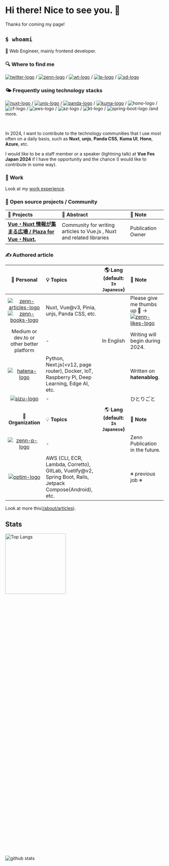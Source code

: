 <!--
**Shimpei-GANGAN/Shimpei-GANGAN** is a ✨ _special_ ✨ repository because its `README.md` (this file) appears on your GitHub profile.

Here are some ideas to get you started:

- 🔭 I’m currently working on ...
- 🌱 I’m currently learning ...
- 👯 I’m looking to collaborate on ...
- 🤔 I’m looking for help with ...
- 💬 Ask me about ...
- 📫 How to reach me: ...
- 😄 Pronouns: ...
- ⚡ Fun fact: ...
-->

<h1> Hi there! Nice to see you. 👋 </h1>

<p>Thanks for coming my page!</p>

## `$ whoami`

🌸 Web Engineer, mainly frontend developer.

### 🔍 Where to find me

[![twitter-logo]][twitter-href] / [![zenn-logo]][zenn-href] / [![wt-logo]][wt-href] / [![lp-logo]][lp-href] / [![sd-logo]][sd-href]

### 🌤️ Frequently using technology stacks

[![nuxt-logo]][nuxt-href] / [![unjs-logo]][unjs-href] / [![panda-logo]][panda-href] / [![kuma-logo]][kuma-href] / ![hono-logo] / ![cf-logo] / ![aws-logo] / ![az-logo] / ![kt-logo] / ![spring-boot-logo] /and more.

<br />

In 2024, I want to contribute to the technology communities that I use most often on a daily basis, such as **Nuxt**, **unjs**, **Panda CSS**, **Kuma UI**, **Hono**, **Azure**, etc.

I would like to be a staff member or a speaker (lightning talk) at **Vue Fes Japan 2024** if I have the opportunity and the chance (I would like to contribute in some way).

### 🔭 Work

Look at my [work experience](./about/work_experience.md).
 
### 🌱 Open source projects / Community

| 🚀 Projects | 🌱 Abstract | 📗 Note |
| :- | :- | :- |
| [**Vue・Nuxt 情報が集まる広場 / Plaza for Vue・Nuxt.**](https://zenn.dev/p/comm_vue_nuxt) | Community for writing articles to Vue.js , Nuxt and related libraries | Publication Owner |

### ✍ Authored article 

| 📝 Personal | 💡 Topics | 🌎 Lang (default: `In Japanese`) | 📗 Note |
| :----: | :- | :-: | :- |
| [![zenn-articles-logo]][zenn-href] [![zenn-books-logo]][zenn-books-href] | Nuxt, Vue@v3, Pinia, unjs, Panda CSS, etc. | | Please give me thumbs up 💚 → [![zenn-likes-logo]][zenn-href] |
| Medium or dev.to or other better platform | - | In English | Writing will begin during 2024. |
| [![hatena-logo]][hatena-href] | Python, Next.js(<v12, page router), Docker, IoT, Raspberry Pi, Deep Learning, Edge AI, etc. | | Written on **hatenablog**. | 
| [![sizu-logo]][sizu-href] | - | | ひとりごと | 
| | | | | 
| 📝 **Organization** | 💡 **Topics** | 🌎 **Lang (default: `In Japanese`)** | 📗 **Note** |
| [![zenn-p-logo]][zenn-p-href] | - | | Zenn Publication in the future. |
| [![optim-logo]][optim-href] | AWS (CLI, ECR, Lambda, Corretto), GitLab, Vuetify@v2, Spring Boot, Rails, Jetpack Compose(Android), etc. | | ※ previous job ※ |

Look at more this([/about/articles](./about/articles.md)).

## Stats

<div style="display: grid; grid-template-columns: repeat(auto-fit, minmax(300px, 1fr)); gap: 16rem">
  <img
    alt="Top Langs"
    style="display: grid; grid-template-rows: subgrid; grid-row: span 4; height: 12rem"
    src="https://github-readme-stats.vercel.app/api/top-langs/?username=shinGangan&include_orgs=true&layout=compact&count_private=true&show_icons=true&theme=vue-dark&hide=jupyter%20notebook,MDX&langs_count=6"
  />
  <img
    alt="github stats"
    style="display: grid; grid-template-rows: subgrid; grid-row: span 4;"
    src="https://github-readme-stats.vercel.app/api?username=shinGangan&include_orgs=true&count_private=true&show_icons=true&show_icons=true&theme=vue-dark"
  />  
</div>

<!--
  Badge for SNS Platform
-->
[twitter-logo]: https://img.shields.io/badge/X(Twitter)-%231da1f2.svg?&style=flat&logo=twitter&logoColor=white
[twitter-href]: https://twitter.com/gangan_nikki

[wt-logo]: https://img.shields.io/badge/Wantedly-21bddb.svg?&style=flat&logo=wantedly&logoColor=white
[wt-href]: https://www.wantedly.com/id/gangan_shimpei_iwam

[lp-logo]: https://img.shields.io/badge/LAPRAS-0a5ed9.svg?&style=flat&logo=lapras&logoColor=white
[lp-href]: https://lapras.com/public/gangan

[sizu-logo]: https://img.shields.io/badge/Sizu-FFFFFF.svg?&style=flat&logo=sizu
[sizu-href]: https://sizu.me/gangan_nikki

<!--
  Badge for Writing / Speaker Platform
-->
[zenn-logo]: https://img.shields.io/badge/Zenn-3ea8ff.svg?&style=flat&logo=Zenn&logoColor=white
[zenn-articles-logo]: https://badgen.org/img/zenn/gangannikki/articles?style=plastic
[zenn-likes-logo]: https://badgen.org/img/zenn/gangannikki/likes?style=plastic
[zenn-href]: https://zenn.dev/gangannikki

[zenn-books-logo]: https://badgen.org/img/zenn/gangannikki/books?style=plastic
[zenn-books-href]: https://zenn.dev/gangannikki?tab=books

[zenn-p-logo]: https://img.shields.io/badge/xyz_Publication-0-3ea8ff.svg?&style=flat&logo=Zenn
[zenn-p-href]: https://zenn.dev/gangannikki

[qiita-logo]: https://img.shields.io/badge/Qiita-55c500.svg?&style=flat&logo=qiita&logoColor=white
[qiita-href]: https://qiita.com/GANGAN

[hatena-logo]: https://img.shields.io/badge/Personal_Tech_Blog-231-f19db5.svg?&style=flat
[hatena-href]: https://gangannikki.hatenadiary.jp/

[optim-logo]: https://img.shields.io/badge/OPTiM_Tech_Blog-10-0020F4.svg?&style=flat
[optim-href]: https://tech-blog.optim.co.jp/search?q=%E5%B2%A9%E4%B8%B8

[sd-logo]: https://img.shields.io/badge/slideshare-008ED2.svg?&style=flat&logo=slideshare&logoColor=white
[sd-href]: https://www.slideshare.net/ShimpeiIwamaru/presentations

[sp-logo]: https://img.shields.io/badge/Speaker_Deck-009287.svg?&style=flat&logo=speakerdeck&logoColor=white
[sp-href]: https://www.slideshare.net/ShimpeiIwamaru/presentations

<!--
  Badge for Tech
-->
[nuxt-logo]: https://img.shields.io/badge/Nuxt-00DC82.svg?style=plastic&logo=nuxt.js&color=6A6A6A
[nuxt-href]: https://nuxt.com
[unjs-logo]: https://img.shields.io/badge/UnJS-ECDC5A.svg?style=plastic&logo=unjs
[unjs-href]: https://unjs.io/packages
[panda-logo]: https://img.shields.io/badge/Panda_CSS_🐼_-FDE047.svg?style=plastic&logo=pandacss
[panda-href]: https://panda-css.com/
[kuma-logo]: https://img.shields.io/badge/Kuma_UI_🐻‍❄️_-FFFFFF.svg?style=plastic&logo=kumaui
[kuma-href]: https://www.kuma-ui.com/
[hono-logo]: https://img.shields.io/badge/Hono-E36002.svg?style=plastic&logo=hono&color=6A6A6A
[hono-href]: https://hono.dev/
[cf-logo]: https://img.shields.io/badge/Cloudflare-F38020.svg?style=plastic&logo=cloudflare&color=6A6A6A
[cf-href]: https://www.cloudflare.com/ja-jp/
[az-logo]: https://img.shields.io/badge/Azure-0078D4.svg?style=plastic&logo=microsoftazure
[aws-logo]: https://img.shields.io/badge/AWS-FF9900.svg?style=plastic&logo=amazonaws
[kt-logo]: https://img.shields.io/badge/Kotlin-7F52FF.svg?style=plastic&logo=kotlin&color=6A6A6A
[spring-boot-logo]: https://img.shields.io/badge/Spring_Boot-6DB33F.svg?style=plastic&logo=springboot&color=6A6A6A
